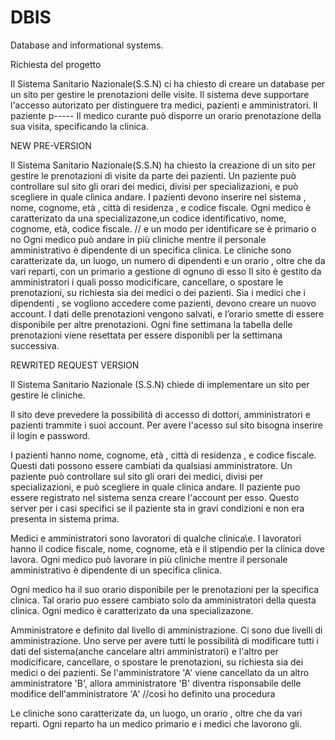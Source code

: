 ﻿# DBIS
Database and informational systems.

Richiesta del progetto

Il Sistema Sanitario Nazionale(S.S.N) ci ha chiesto di creare un database per un sito per 
gestire le prenotazioni delle visite.
Il sistema deve supportare l'accesso autorizato per distinguere tra medici, pazienti e amministratori.
Il paziente p-----
Il medico curante può disporre un orario  prenotazione della sua visita, specificando la clinica.

NEW PRE-VERSION

Il Sistema Sanitario Nazionale(S.S.N) ha chiesto la creazione di un sito per gestire le prenotazioni di visite da parte dei pazienti.
Un paziente può controllare sul sito gli orari dei medici, divisi per specializazioni, e può scegliere in quale clinica andare.
I pazienti devono inserire nel sistema , nome, cognome,  età , città di residenza , e codice fiscale.
Ogni medico è caratterizato da una specializazone,un codice identificativo, nome, cognome, età, codice fiscale.                // e un modo per identificare se è primario o no
Ogni medico può andare in più cliniche mentre il personale amministrativo è dipendente di un specifica clinica.
Le cliniche sono caratterizate da, un luogo, un numero di dipendenti e un orario , oltre che da  vari reparti, con un primario a gestione di ognuno di esso
Il sito è gestito da amministratori i quali posso modicificare, cancellare, o spostare le prenotazioni, su richiesta sia dei medici o dei pazienti.
Sia i medici che i dipendenti , se vogliono accedere come pazienti, devono creare un nuovo account.
I dati delle prenotazioni vengono salvati, e l’orario smette di essere disponibile per altre prenotazioni.
Ogni fine settimana la tabella delle prenotazioni viene resettata per essere disponibli per la settimana successiva.



REWRITED REQUEST VERSION

Il Sistema Sanitario Nazionale (S.S.N) chiede di implementare un sito per gestire le cliniche.

Il sito deve prevedere la possibilità di accesso di dottori, amministratori e pazienti trammite i suoi account.
Per avere l'acesso sul sito bisogna inserire il login e password.

I pazienti hanno nome, cognome,  età , città di residenza , e codice fiscale. Questi dati possono essere cambiati da qualsiasi amministratore.
Un paziente può controllare sul sito gli orari dei medici, divisi per specializazioni, e può scegliere in quale clinica andare.
Il paziente puo essere registrato nel sistema senza creare l'account per esso. Questo server per i casi specifici se il paziente sta in gravi condizioni e non era presenta in sistema prima.

Medici e amministratori sono lavoratori di qualche clinica\e.
I lavoratori hanno il codice fiscale, nome, cognome, età e il stipendio per la clinica dove lavora.
Ogni medico può lavorare in più cliniche mentre il personale amministrativo è dipendente di un specifica clinica.

Ogni medico ha il suo orario disponibile per le prenotazioni per la specifica clinica. Tal orario puo essere cambiato solo da amministratori della questa clinica.
Ogni medico è caratterizato da una specializazone.   

Amministratore e definito dal livello di amministrazione.
Ci sono due livelli di amministrazione. Uno serve per avere tutti le possibilità di modificare tutti i dati del sistema(anche cancelare altri amministratori) e
l'altro per modicificare, cancellare, o spostare le prenotazioni, su richiesta sia dei medici o dei pazienti.
Se l'amministratore 'A' viene cancellato da un altro amministratore 'B', allora amministratore 'B' diventra risponsabile delle modifice dell'amministratore 'A' //così ho definito una procedura

Le cliniche sono caratterizate da, un luogo, un orario , oltre che da  vari reparti.
Ogni reparto ha un medico primario e i medici che lavorono gli.

